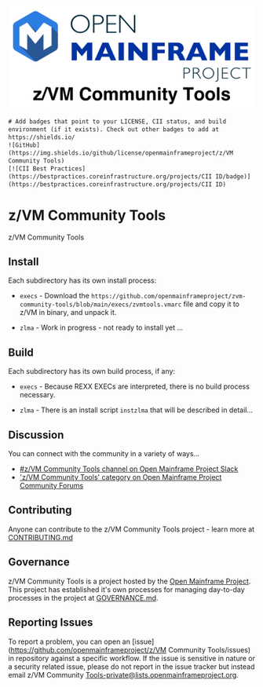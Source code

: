 ![z/VM Community Tools Logo](https://raw.githubusercontent.com/openmainframeproject/artwork/5b27f85f886da75ddf53511eb5289c53c972415c/projects/zvm-community-tools/horizontal/color/zvm-community-tools-horizontal-color.svg)

```gfm
# Add badges that point to your LICENSE, CII status, and build environment (if it exists). Check out other badges to add at https://shields.io/
![GitHub](https://img.shields.io/github/license/openmainframeproject/z/VM Community Tools)
[![CII Best Practices](https://bestpractices.coreinfrastructure.org/projects/CII ID/badge)](https://bestpractices.coreinfrastructure.org/projects/CII ID)
```

# z/VM Community Tools

z/VM Community Tools

## Install

Each subdirectory has its own install process:  
- ``execs`` - Download the ``https://github.com/openmainframeproject/zvm-community-tools/blob/main/execs/zvmtools.vmarc`` file and copy it to z/VM in binary, and unpack it.

- ``zlma`` - Work in progress - not ready to install yet ...

## Build

Each subdirectory has its own build process, if any:  
- ``execs`` - Because REXX EXECs are interpreted, there is no build process necessary.

- ``zlma`` - There is an install script ``instzlma`` that will be described in detail...

## Discussion

You can connect with the community in a variety of ways...

- [#z/VM Community Tools channel on Open Mainframe Project Slack](https://openmainframeproject.slack.com/archives/C035HAMNUU9)
- ['z/VM Community Tools' category on Open Mainframe Project Community Forums](https://community.openmainframeproject.org/)

## Contributing
Anyone can contribute to the z/VM Community Tools project - learn more at [CONTRIBUTING.md](CONTRIBUTING.md)

## Governance
z/VM Community Tools is a project hosted by the [Open Mainframe Project](https://openmainframeproject.org). This project has established it's own processes for managing day-to-day processes in the project at [GOVERNANCE.md](GOVERNANCE.md).


## Reporting Issues
To report a problem, you can open an [issue](https://github.com/openmainframeproject/z/VM Community Tools/issues) in repository against a specific workflow. If the issue is sensitive in nature or a security related issue, please do not report in the issue tracker but instead email z/VM Community Tools-private@lists.openmainframeproject.org.
